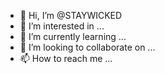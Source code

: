 - 👋 Hi, I’m @STAYWICKED
- 👀 I’m interested in ...
- 🌱 I’m currently learning ...
- 💞️ I’m looking to collaborate on ...
- 📫 How to reach me ...

<!---
STAYWICKED/STAYWICKED is a ✨ special ✨ repository because its `README.md` (this file) appears on your GitHub profile.
You can click the Preview link to take a look at your changes.
--->
